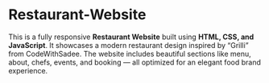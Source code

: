 # Restaurant-Website
This is a fully responsive **Restaurant Website** built using **HTML, CSS, and JavaScript**.   It showcases a modern restaurant design inspired by “Grilli” from CodeWithSadee.   The website includes beautiful sections like menu, about, chefs, events, and booking — all optimized for an elegant food brand experience. 
